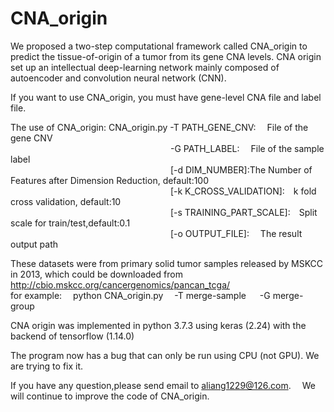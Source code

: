 # CNA_origin



We proposed a two-step computational framework called CNA_origin to predict the tissue-of-origin of a tumor from its gene CNA levels. CNA origin set up an intellectual deep-learning network mainly composed of autoencoder and convolution neural network (CNN).


If you want to use CNA_origin, you must have gene-level CNA file and label file.

The use of CNA_origin:
CNA_origin.py  -T PATH_GENE_CNV:        &emsp;File of the gene CNV   <br/>
&emsp;&emsp;&emsp;&emsp;&emsp;&emsp;&emsp;&emsp;&emsp;&emsp;&emsp;&emsp;&emsp;&emsp;&emsp;&emsp;&emsp;&emsp;             -G PATH_LABEL:  &emsp;File of the sample label  <br/>
&emsp;&emsp;&emsp;&emsp;&emsp;&emsp;&emsp;&emsp;&emsp;&emsp;&emsp;&emsp;&emsp;&emsp;&emsp;&emsp;&emsp;&emsp;                 [-d DIM_NUMBER]:The Number of Features after Dimension Reduction, default:100     <br/>
&emsp;&emsp;&emsp;&emsp;&emsp;&emsp;&emsp;&emsp;&emsp;&emsp;&emsp;&emsp;&emsp;&emsp;&emsp;&emsp;&emsp;&emsp;                 [-k K_CROSS_VALIDATION]:&emsp;k fold cross validation, default:10      <br/>
&emsp;&emsp;&emsp;&emsp;&emsp;&emsp;&emsp;&emsp;&emsp;&emsp;&emsp;&emsp;&emsp;&emsp;&emsp;&emsp;&emsp;&emsp;                 [-s TRAINING_PART_SCALE]:&emsp;Split scale for train/test,default:0.1      <br/>
&emsp;&emsp;&emsp;&emsp;&emsp;&emsp;&emsp;&emsp;&emsp;&emsp;&emsp;&emsp;&emsp;&emsp;&emsp;&emsp;&emsp;&emsp;                [-o OUTPUT_FILE]: &emsp;The result output path         <br/>



These datasets were from primary solid tumor samples released by MSKCC in 2013, which could be downloaded from http://cbio.mskcc.org/cancergenomics/pancan_tcga/   <br/>
for example:&emsp; python CNA_origin.py &emsp;-T merge-sample &emsp; -G merge-group  <br/>

CNA origin was implemented in python 3.7.3 using keras (2.24) with the backend of tensorflow (1.14.0)   <br/>

The program now has a bug that can only be run using CPU (not GPU). We are trying to fix it.

If you have any question,please send email to aliang1229@126.com.&emsp; We will continue to improve the code of CNA_origin.


